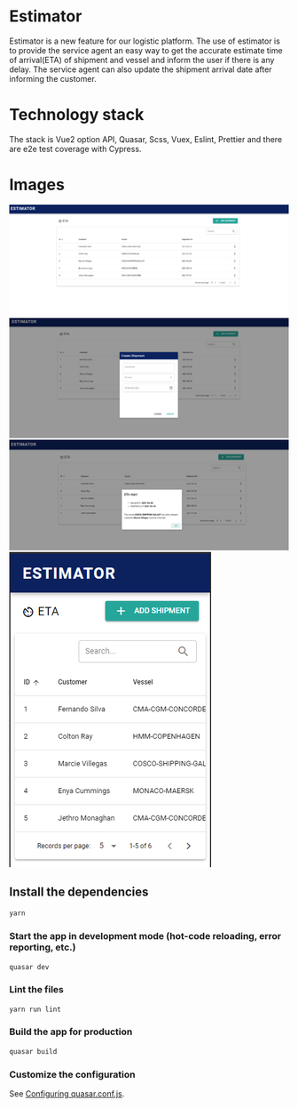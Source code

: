 # Estimator

Estimator is a new feature for our logistic platform. The use of estimator is to provide the service agent an easy way to get the accurate estimate time of arrival(ETA) of shipment and vessel and inform the user if there is any delay. The service agent can also update the shipment arrival date after informing the customer.

# Technology stack

The stack is Vue2 option API, Quasar, Scss, Vuex, Eslint, Prettier and there are e2e test coverage with Cypress.

# Images

![home_page](https://github.com/fdgenie/Estimator/blob/master/public/images/Home_page_desktop.png)
![create_shipment_desktop](https://github.com/fdgenie/Estimator/blob/master/public/images/Create_shipment_desktop.png)
![eta_alert](https://github.com/fdgenie/Estimator/blob/master/public/images/ETA_Alert_desktop.png) 
![home_page_mobile](https://github.com/fdgenie/Estimator/blob/master/public/images/Home_page_mobile.png)

## Install the dependencies

```bash
yarn
```

### Start the app in development mode (hot-code reloading, error reporting, etc.)

```bash
quasar dev
```

### Lint the files

```bash
yarn run lint
```

### Build the app for production

```bash
quasar build
```

### Customize the configuration

See [Configuring quasar.conf.js](https://v1.quasar.dev/quasar-cli/quasar-conf-js).

